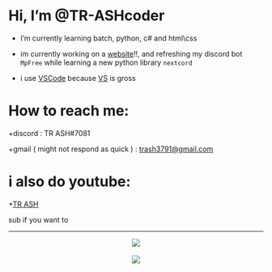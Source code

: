 # Hi, I’m @TR-ASHcoder
- I’m currently learning batch, python, c# and html\css 


- im currently working on a [website](https://deznats.000webhostapp.com/)!!, and refreshing my discord bot `MpFree` while learning a new python library `nextcord`


- i use [VSCode](https://code.visualstudio.com/docs/?dv=win) because [VS](https://www.google.com/search?q=shit&sxsrf=ALiCzsa1b56wH9vLVv6gyemEGeZG3aZgyA:1655197336692&source=lnms&tbm=isch&sa=X&ved=2ahUKEwjUjaXKyqz4AhVI4nMBHS0DC1UQ_AUoAXoECAEQAw) is gross



# How to reach me: 

+discord : TR ASH#7081

+gmail ( might not respond as quick ) : trash3791@gmail.com

# i also do youtube:

+[TR ASH](https://youtube.com/channel/UCnCUHqT1Jo_JDEtfS07g42g)

sub if you want to








____


<p align="center">
  <img src="https://discord.c99.nl/widget/theme-4/385354004114178050.png"/>
  <br />
  <br />
  <img src="https://komarev.com/ghpvc/?username=TR-ASHcoder&style=flat&color=red"/>
</p>









